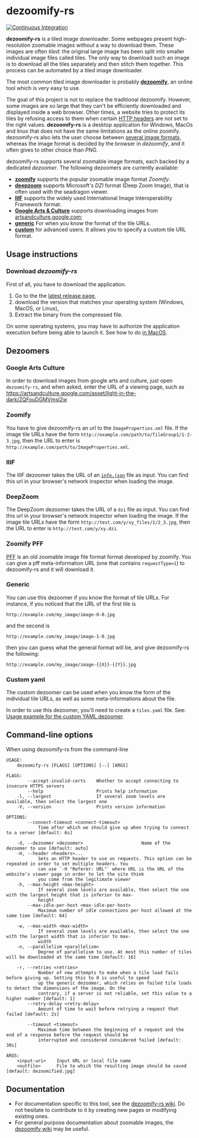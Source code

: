 # dezoomify-rs

[![Continuous Integration](https://github.com/lovasoa/dezoomify-rs/workflows/Continuous%20Integration/badge.svg)](https://github.com/lovasoa/dezoomify-rs/actions)

**dezoomify-rs** is a tiled image downloader.
Some webpages present high-resolution zoomable images without a way to download them.
These images are often *tiled*: the original large image has been split into smaller individual image files called tiles.
The only way to download such an image is to download all the tiles separately and then stitch them together.
This process can be automated by a tiled image downloader.

The most common tiled image downloader is probably [**dezoomify**](https://ophir.alwaysdata.net/dezoomify/dezoomify.html),
an online tool which is very easy to use.


The goal of this project is not to replace the traditional dezoomify.
However, some images are so large that they can't be efficiently downloaded and displayed inside a web browser.
Other times, a website tries to protect its tiles by refusing access to them when certain 
[HTTP headers](https://en.wikipedia.org/wiki/List_of_HTTP_header_fields) are not set to the right values.
**dezoomify-rs** is a desktop application for Windows, MacOs and linux that does not have the same limitations as the online zoomify.
dezoomify-rs also lets the user choose between
[several image formats](https://github.com/image-rs/image#21-supported-image-formats),
whereas the image format is decided by the browser in *dezoomify*,
and it often gives to other choice than *PNG*.

dezoomify-rs supports several zoomable image formats, each backed by a dedicated *dezoomer*.
The following dezoomers are currently available:
 - [**zoomify**](#zoomify) supports the popular zoomable image format *Zoomify*.
 - [**deepzoom**](#DeepZoom) supports Microsoft's *DZI* format (Deep Zoom Image),
 that is often used with the seadragon viewer.
 - [**IIIF**](#IIIF) supports the widely used International Image Interoperability Framework format.
 - [**Google Arts & Culture**](#google-arts-culture) supports downloading images from
    [artsandculture.google.com](https://artsandculture.google.com/);
 - [**generic**](#Generic) For when you know the format of the tile URLs.
 - [**custom**](#Custom-yaml) for advanced users.
    It allows you to specify a custom tile URL format.

## Usage instructions

### Download *dezoomify-rs*
First of all, you have to download the application.

 1. Go to the the [latest release page](https://github.com/lovasoa/dezoomify-rs/releases/latest),
 1. download the version that matches your operating system (Windows, MacOS, or Linux),
 1. Extract the binary from the compressed file.
 
On some operating systems, you may have to authorize the application execution
before being able to launch it. See how to do
[in MacOS](https://support.apple.com/kb/ph25088?locale=en_US).


## Dezoomers

### Google Arts Culture
In order to download images from google arts and culture, just open 
`dezoomify-rs`, and when asked, enter the URL of a viewing page, such as 
https://artsandculture.google.com/asset/light-in-the-dark/ZQFouDGMVmsI2w 

### Zoomify

You have to give dezoomify-rs an url to the `ImageProperties.xml` file.
If the image tile URLs have the form
`http://example.com/path/to/TileGroup1/1-2-3.jpg`,
then the URL to enter is
`http://example.com/path/to/ImageProperties.xml`.

### IIIF

The IIIF dezoomer takes the URL of an
 [`info.json`](https://iiif.io/api/image/2.1/#image-information) file as input.
You can find this url in your browser's network inspector when loading the image.

### DeepZoom

The DeepZoom dezoomer takes the URL of a `dzi` file as input.
You can find this url in your browser's network inspector when loading the image.
If the image tile URLs have the form
`http://test.com/y/xy_files/1/2_3.jpg`,
then the URL to enter is
`http://test.com/y/xy.dzi`.

### Zoomify PFF

[PFF](https://github.com/lovasoa/pff-extract/wiki/Zoomify-PFF-file-format-documentation)
is an old zoomable image file format format developed by zoomify.
You can give a pff meta-information URL (one that contains `requestType=1`)
to dezoomify-rs and it will download it. 

### Generic

You can use this dezoomer if you know the format of tile URLs.
For instance, if you noticed that the URL of the first tile is 

```
http://example.com/my_image/image-0-0.jpg
```

and the second is 

```
http://example.com/my_image/image-1-0.jpg
```

then you can guess what the general format will be, and give dezoomify-rs
the following:

```
http://example.com/my_image/image-{{X}}-{{Y}}.jpg
```

### Custom yaml

The custom dezoomer can be used when you know the form of the individual tile URLs,
as well as some meta-informations about the file.

In order to use this dezoomer, you'll need to create a `tiles.yaml` file.
See: [Usage example for the custom YAML dezoomer](https://github.com/lovasoa/dezoomify-rs/wiki/Usage-example-for-the-custom-YAML-dezoomer).

## Command-line options

When using dezoomify-rs from the command-line

```
USAGE:
    dezoomify-rs [FLAGS] [OPTIONS] [--] [ARGS]

FLAGS:
        --accept-invalid-certs    Whether to accept connecting to insecure HTTPS servers
        --help                    Prints help information
    -l, --largest                 If several zoom levels are available, then select the largest one
    -V, --version                 Prints version information

OPTIONS:
        --connect-timeout <connect-timeout>
            Time after which we should give up when trying to connect to a server [default: 6s]

    -d, --dezoomer <dezoomer>                      Name of the dezoomer to use [default: auto]
    -H, --header <headers>...
            Sets an HTTP header to use on requests. This option can be repeated in order to set multiple headers. You
            can use `-H "Referer: URL"` where URL is the URL of the website's viewer page in order to let the site think
            you come from the legitimate viewer
    -h, --max-height <max-height>
            If several zoom levels are available, then select the one with the largest height that is inferior to max-
            height
        --max-idle-per-host <max-idle-per-host>
            Maximum number of idle connections per host allowed at the same time [default: 64]

    -w, --max-width <max-width>
            If several zoom levels are available, then select the one with the largest width that is inferior to max-
            width
    -n, --parallelism <parallelism>
            Degree of parallelism to use. At most this number of tiles will be downloaded at the same time [default: 16]

    -r, --retries <retries>
            Number of new attempts to make when a tile load fails before giving up. Setting this to 0 is useful to speed
            up the generic dezoomer, which relies on failed tile loads to detect the dimensions of the image. On the
            contrary, if a server is not reliable, set this value to a higher number [default: 1]
        --retry-delay <retry-delay>
            Amount of time to wait before retrying a request that failed [default: 2s]

        --timeout <timeout>
            Maximum time between the beginning of a request and the end of a response before the request should be
            interrupted and considered considered failed [default: 30s]

ARGS:
    <input-uri>    Input URL or local file name
    <outfile>      File to which the resulting image should be saved [default: dezoomified.jpg]
```

## Documentation
  - For documentation specific to this tool, see the [dezoomify-rs wiki](https://github.com/lovasoa/dezoomify-rs/wiki). Do not hesitate to contribute to it by creating new pages or modifying existing ones.
  - For general purpose documentation about zoomable images, the [dezoomify wiki](https://github.com/lovasoa/dezoomify/wiki) may be useful.
